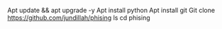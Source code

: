 
Apt update && apt upgrade -y
Apt install python
Apt install git
Git clone https://github.com/jundillah/phising
ls
cd phising
